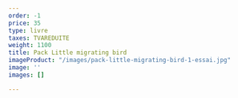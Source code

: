 ```yaml
---
order: -1
price: 35
type: livre
taxes: TVAREDUITE
weight: 1100
title: Pack Little migrating bird
imageProduct: "/images/pack-little-migrating-bird-1-essai.jpg"
image: ''
images: []

---
```

